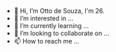 - 👋 Hi, I’m Otto de Souza, I'm 26. 
- 👀 I’m interested in ...
- 🌱 I’m currently learning ...
- 💞️ I’m looking to collaborate on ...
- 📫 How to reach me ...

<!---
ottosdev/ottosdev is a ✨ special ✨ repository because its `README.md` (this file) appears on your GitHub profile.
You can click the Preview link to take a look at your changes.
--->
